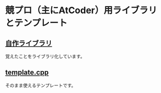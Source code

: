 # 競プロ（主にAtCoder）用ライブラリとテンプレート

## [自作ライブラリ](my-library)

覚えたことをライブラリ化しています。

## [template.cpp](template.cpp)

そのまま使えるテンプレートです。
